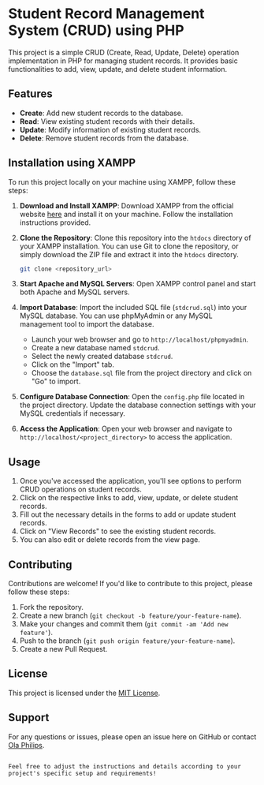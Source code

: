 # Student Record Management System (CRUD) using PHP

This project is a simple CRUD (Create, Read, Update, Delete) operation implementation in PHP for managing student records. It provides basic functionalities to add, view, update, and delete student information.

## Features

- **Create**: Add new student records to the database.
- **Read**: View existing student records with their details.
- **Update**: Modify information of existing student records.
- **Delete**: Remove student records from the database.

## Installation using XAMPP

To run this project locally on your machine using XAMPP, follow these steps:

1. **Download and Install XAMPP**: Download XAMPP from the official website [here](https://www.apachefriends.org/index.html) and install it on your machine. Follow the installation instructions provided.

2. **Clone the Repository**: Clone this repository into the `htdocs` directory of your XAMPP installation. You can use Git to clone the repository, or simply download the ZIP file and extract it into the `htdocs` directory.

   ```bash
   git clone <repository_url>
   ```

3. **Start Apache and MySQL Servers**: Open XAMPP control panel and start both Apache and MySQL servers.

4. **Import Database**: Import the included SQL file (`stdcrud.sql`) into your MySQL database. You can use phpMyAdmin or any MySQL management tool to import the database. 

   - Launch your web browser and go to `http://localhost/phpmyadmin`.
   - Create a new database named `stdcrud`.
   - Select the newly created database `stdcrud`.
   - Click on the "Import" tab.
   - Choose the `database.sql` file from the project directory and click on "Go" to import.

5. **Configure Database Connection**: Open the `config.php` file located in the project directory. Update the database connection settings with your MySQL credentials if necessary.

6. **Access the Application**: Open your web browser and navigate to `http://localhost/<project_directory>` to access the application.

## Usage

1. Once you've accessed the application, you'll see options to perform CRUD operations on student records.
2. Click on the respective links to add, view, update, or delete student records.
3. Fill out the necessary details in the forms to add or update student records.
4. Click on "View Records" to see the existing student records.
5. You can also edit or delete records from the view page.

## Contributing

Contributions are welcome! If you'd like to contribute to this project, please follow these steps:

1. Fork the repository.
2. Create a new branch (`git checkout -b feature/your-feature-name`).
3. Make your changes and commit them (`git commit -am 'Add new feature'`).
4. Push to the branch (`git push origin feature/your-feature-name`).
5. Create a new Pull Request.

## License

This project is licensed under the [MIT License](LICENSE).

## Support

For any questions or issues, please open an issue here on GitHub or contact [Ola Philips](mailto:philipsola64@gmail.com).
```

Feel free to adjust the instructions and details according to your project's specific setup and requirements!
